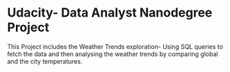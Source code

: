 # Udacity- Data Analyst Nanodegree Project
This Project includes the Weather Trends exploration- Using SQL queries to fetch the data and then analysing the weather trends by comparing global and the city temperatures.
